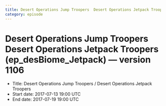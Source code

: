 ```yaml
---
title: Desert Operations Jump Troopers  Desert Operations Jetpack Troopers (ep_desBiome_Jetpack)
category: episode
---
```


# Desert Operations Jump Troopers  Desert Operations Jetpack Troopers (ep_desBiome_Jetpack) — version 1106



  * Title: Desert Operations Jump Troopers / Desert Operations Jetpack Troopers
  * Start date: 2017-07-13 19:00 UTC
  * End date: 2017-07-19 19:00 UTC

